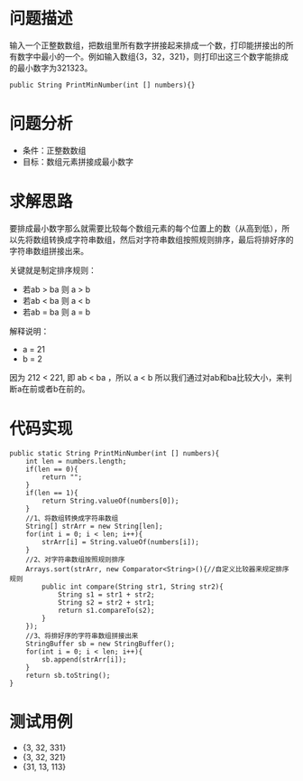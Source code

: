 # 问题描述
输入一个正整数数组，把数组里所有数字拼接起来排成一个数，打印能拼接出的所有数字中最小的一个。例如输入数组{3，32，321}，则打印出这三个数字能排成的最小数字为321323。

```
public String PrintMinNumber(int [] numbers){}
```
# 问题分析
- 条件：正整数数组
- 目标：数组元素拼接成最小数字

# 求解思路
要排成最小数字那么就需要比较每个数组元素的每个位置上的数（从高到低），所以先将数组转换成字符串数组，然后对字符串数组按照规则排序，最后将排好序的字符串数组拼接出来。

关键就是制定排序规则：

- 若ab > ba 则 a > b
- 若ab < ba 则 a < b
- 若ab = ba 则 a = b

解释说明：
- a = 21
- b = 2

因为 212 < 221, 即 ab < ba ，所以 a < b
所以我们通过对ab和ba比较大小，来判断a在前或者b在前的。

# 代码实现

```
public static String PrintMinNumber(int [] numbers){
	int len = numbers.length;
	if(len == 0){
		return "";
	}
	if(len == 1){
		return String.valueOf(numbers[0]);
	}
	//1、将数组转换成字符串数组
	String[] strArr = new String[len];
	for(int i = 0; i < len; i++){
		strArr[i] = String.valueOf(numbers[i]);
	}
	//2、对字符串数组按照规则排序
	Arrays.sort(strArr, new Comparator<String>(){//自定义比较器来规定排序规则
		public int compare(String str1, String str2){
			String s1 = str1 + str2;
			String s2 = str2 + str1;
			return s1.compareTo(s2);
		}
	});
	//3、将排好序的字符串数组拼接出来
	StringBuffer sb = new StringBuffer();
	for(int i = 0; i < len; i++){
		sb.append(strArr[i]);
	}
	return sb.toString();
}
```
# 测试用例
- {3, 32, 331}
- {3, 32, 321}
- {31, 13, 113}